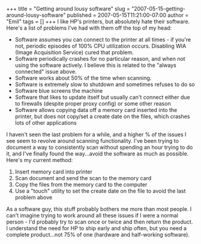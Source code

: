 +++
title = "Getting around lousy software"
slug = "2007-05-15-getting-around-lousy-software"
published = 2007-05-15T11:21:00-07:00
author = "Emil"
tags = []
+++
I like HP's printers, but absolutely hate their software. Here's a list
of problems I've had with them off the top of my head:  
  

-   Software assumes you can connect to the printer at all times - if
    you're not, periodic episodes of 100% CPU utilization occurs.
    Disabling WIA (Image Acquisition Service) cured that problem.
-   Software periodically crashes for no particular reason, and when not
    using the software actively. I believe this is related to the
    "always connected" issue above.
-   Software works about 50% of the time when scanning.  
-   Software is extremely slow to shutdown and sometimes refuses to do
    so
-   Software blue screens the machine
-   Software that likes to update itself but usually can't connect
    either due to firewalls (despite proper proxy config) or some other
    reason  
-   Software allows copying data off a memory card inserted into the
    printer, but does not copy/set a create date on the files, which
    crashes lots of other applications  

I haven't seen the last problem for a while, and a higher % of the
issues I see seem to revolve around scanning functionality. I've been
trying to document a way to consistently scan without spending an hour
trying to do it, and I've finally found the way...avoid the software as
much as possible. Here's my current method:  

1.  Insert memory card into printer
2.  Scan document and send the scan to the memory card
3.  Copy the files from the memory card to the computer
4.  Use a "touch" utility to set the create date on the file to avoid
    the last problem above

As a software guy, this stuff probably bothers me more than most people.
I can't imagine trying to work around all these issues if I were a
normal person - I'd probably try to scan once or twice and then return
the product. I understand the need for HP to ship early and ship often,
but you need a complete product...not 75% of one (hardware and
half-working software).
